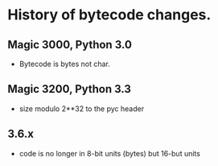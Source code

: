 # History of bytecode changes.

## Magic 3000, Python 3.0

* Bytecode is bytes not char.

## Magic 3200, Python 3.3

* size modulo 2**32 to the pyc header

## 3.6.x

* code is no longer in 8-bit units (bytes) but 16-but units
